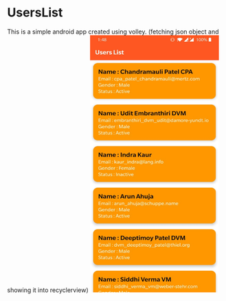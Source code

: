 # UsersList
 This is a simple android app created using volley. (fetching json object and showing it into recyclerview)
<img src="app/src/main/res/drawable/1.jpeg" height="600" width="300">
